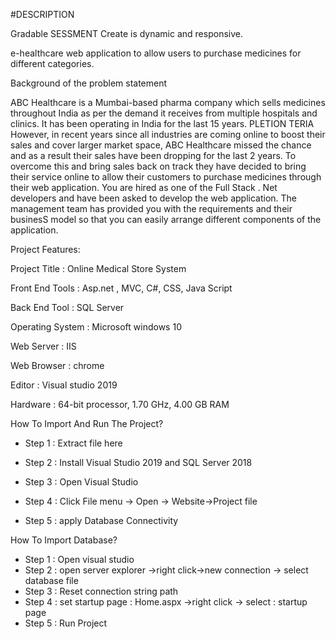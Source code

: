 ﻿#DESCRIPTION 

Gradable SESSMENT Create is dynamic and responsive.

e-healthcare web application to allow users to purchase medicines for different categories. 

Background of the problem statement 

ABC Healthcare is a Mumbai-based pharma company which sells medicines throughout India as per the demand it receives from multiple hospitals and clinics. It has been operating in India for the last 15 years. 
PLETION TERIA However, in recent years since all industries are coming online to boost their sales and cover larger market space, ABC Healthcare missed the chance and as a result their sales have been dropping for the last 2 years. 
To overcome this and bring sales back on track they have decided to bring their service online to allow their customers to purchase medicines through their web application. You are hired as one of the Full Stack .
Net developers and have been asked to develop the web application. The management team has provided you with the requirements and their businesS model so that you can easily arrange different components of the application.

Project Features:

Project Title             : Online Medical Store System

Front End Tools        : Asp.net , MVC, C#,  CSS, Java Script

Back End Tool          : SQL Server

Operating System    : Microsoft  windows 10

Web Server               : IIS

Web Browser            : chrome

Editor                       :  Visual studio 2019

Hardware                 : 64-bit processor, 1.70 GHz, 4.00 GB RAM

How To Import And Run The Project?

* Step 1 : Extract file here

* Step 2 : Install Visual Studio 2019 and SQL Server 2018

* Step 3 : Open Visual Studio

* Step 4 : Click File menu -> Open -> Website->Project file

* Step 5 : apply Database Connectivity





How To Import Database?
* Step 1 : Open visual studio
* Step 2 : open server explorer ->right click->new connection -> select database file
* Step 3 : Reset connection string path
* Step 4 : set startup page : Home.aspx ->right click -> select : startup page
* Step 5 : Run Project